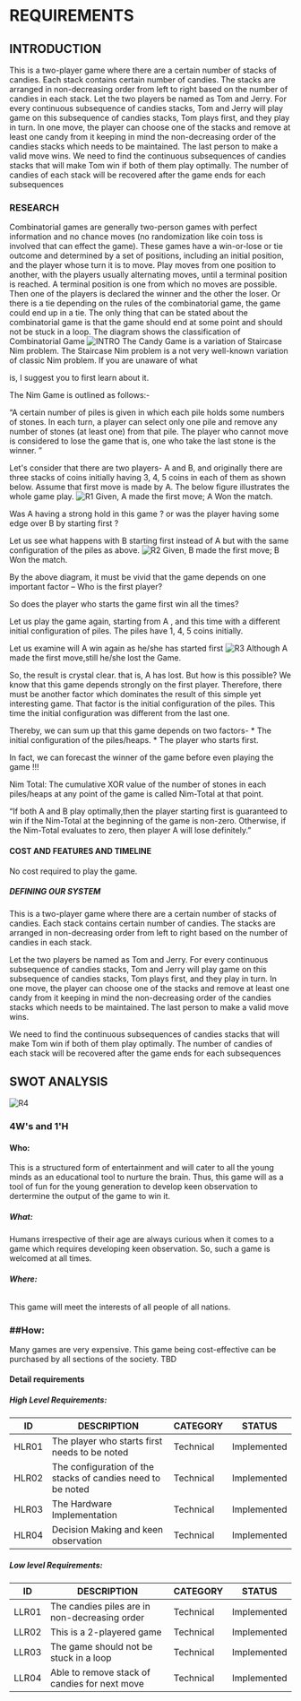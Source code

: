 # **REQUIREMENTS**
## **INTRODUCTION** 
This is a two-player game where there are a certain number of stacks of candies. Each stack contains certain number of candies. The stacks are arranged in non-decreasing order from left to right based on the number of candies in each stack. Let the two players be named as Tom and Jerry. For every continuous subsequence of candies stacks, Tom and Jerry will play game on this subsequence of candies stacks, Tom plays first, and they play in turn. In one move, the player can choose one of the stacks and remove at least one candy from it keeping in mind the non-decreasing order of the candies stacks which needs to be maintained. The last person to make a valid move wins. We need to find the continuous subsequences of candies stacks that will make Tom win if both of them play optimally. The number of candies of each stack will be recovered after the game ends for each subsequences
### **RESEARCH**
Combinatorial games are generally two-person games with perfect information and no chance moves (no randomization like coin toss is involved that can effect the game). These games have a win-or-lose or tie outcome and determined by a set of positions, including an initial position, and the player whose turn it is to move. Play moves from one position to another, with the players usually alternating moves, until a terminal position is reached. A terminal position is one from which no moves are possible. Then one of the players is declared the winner and the other the loser. Or there is a tie depending on the rules of the combinatorial game, the game could end up in a tie. The only thing that can be stated about the combinatorial game is that the game should end at some point and should not be stuck in a loop. The diagram shows the classification of Combinatorial Game
![INTRO](https://user-images.githubusercontent.com/101189588/161085598-8e27cd62-63ba-440a-8be6-b763336faca2.png)
The Candy Game is a variation of Staircase Nim problem. The Staircase Nim problem is a not very well-known variation of classic Nim problem. If you are unaware of what

is, I suggest you to first learn about it.

The Nim Game is outlined as follows:-

“A certain number of piles is given in which each pile holds some numbers of stones. In each turn, a player can select only one pile and remove any number of stones (at least one) from that pile. The player who cannot move is considered to lose the game that is, one who take the last stone is the winner. ”

Let's consider that there are two players- A and B, and originally there are three stacks of coins initially having 3, 4, 5 coins in each of them as shown below. Assume that first move is made by A. The below figure illustrates the whole game play.
![R1](https://user-images.githubusercontent.com/101189588/161086248-a2b2934f-939e-46b6-8485-bfd462cfeabe.png)
Given, A made the first move; A Won the match.

Was A having a strong hold in this game ? or was the player having some edge over B by starting first ?

Let us see what happens with B starting first instead of A but with the same configuration of the piles as above.
![R2](https://user-images.githubusercontent.com/101189588/161086364-d95cbd67-bdb5-4810-b602-c3d56a98924e.png)
Given, B made the first move; B Won the match.

By the above diagram, it must be vivid that the game depends on one important factor – Who is the first player?

So does the player who starts the game first win all the times?

Let us play the game again, starting from A , and this time with a different initial configuration of piles. The piles have 1, 4, 5 coins initially.

Let us examine will A win again as he/she has started first
![R3](https://user-images.githubusercontent.com/101189588/161086473-30932e04-7350-4821-9adf-5d04be1dad55.png)
Although A made the first move,still he/she lost the Game.

So, the result is crystal clear. that is, A has lost. But how is this possible? We know that this game depends strongly on the first player. Therefore, there must be another factor which dominates the result of this simple yet interesting game. That factor is the initial configuration of the piles. This time the initial configuration was different from the last one.

Thereby, we can sum up that this game depends on two factors- * The initial configuration of the piles/heaps. * The player who starts first.

In fact, we can forecast the winner of the game before even playing the game !!!

Nim Total: The cumulative XOR value of the number of stones in each piles/heaps at any point of the game is called Nim-Total at that point.

“If both A and B play optimally,then the player starting first is guaranteed to win if the Nim-Total at the beginning of the game is non-zero. Otherwise, if the Nim-Total evaluates to zero, then player A will lose definitely.”

#### **COST AND FEATURES AND TIMELINE**
No cost required to play the game.

##### **DEFINING OUR SYSTEM**
This is a two-player game where there are a certain number of stacks of candies. Each stack contains certain number of candies. The stacks are arranged in non-decreasing order from left to right based on the number of candies in each stack.

Let the two players be named as Tom and Jerry. For every continuous subsequence of candies stacks, Tom and Jerry will play game on this subsequence of candies stacks, Tom plays first, and they play in turn. In one move, the player can choose one of the stacks and remove at least one candy from it keeping in mind the non-decreasing order of the candies stacks which needs to be maintained. The last person to make a valid move wins.

We need to find the continuous subsequences of candies stacks that will make Tom win if both of them play optimally. The number of candies of each stack will be recovered after the game ends for each subsequences

## **SWOT ANALYSIS**
![R4](https://user-images.githubusercontent.com/101189588/161087442-90232568-ab86-4bdc-89e2-034142359b50.png)
### **4W's and 1'H**
#### **Who:**
This is a structured form of entertainment and will cater to all the young minds as an educational tool to nurture the brain. Thus, this game will as a tool of fun for the young generation to develop keen observation to dertermine the output of the game to win it.

##### **What:**
Humans irrespective of their age are always curious when it comes to a game which requires developing keen observation. So, such a game is welcomed at all times.

###### **Where:**
This game will meet the interests of all people of all nations.

### **##How:**
Many games are very expensive. This game being cost-effective can be purchased by all sections of the society. TBD

#### **Detail requirements**
##### **High Level Requirements:**
|ID   |DESCRIPTION                                                |CATEGORY |STATUS     |
|-----|--------------------------------------------------------------|---------|--------|
|HLR01|The player who starts first needs to be noted              |Technical|Implemented|
|HLR02|The configuration of the stacks of candies need to be noted|Technical|Implemented|
|HLR03|The Hardware Implementation                                |Technical|Implemented|
|HLR04|Decision Making and keen observation                       |Technical|Implemented|

##### **Low level Requirements:**
|ID   |DESCRIPTION                                    |CATEGORY |STATUS     |
|-----|-----------------------------------------------|---------|-----------|
|LLR01|The candies piles are in non-decreasing order  |Technical|Implemented|
|LLR02|This is a 2-playered game                      |Technical|Implemented|
|LLR03|The game should not be stuck in a loop         |Technical|Implemented|
|LLR04|Able to remove stack of candies for next move  |Technical|Implemented|
